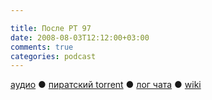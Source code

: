 ```yaml
---

title: После РТ 97
date: 2008-08-03T12:12:00+03:00
comments: true
categories: podcast
---
```

[аудио](http://cdn.radio-t.com/rt97post.mp3) ● [пиратский torrent](http://pirates.radio-t.com/torrents/rt97post.mp3.torrent) ● [лог чата](http://chat.radio-t.com/logs/radio-t-97.html) ● [wiki](http://wiki.radio-t.com/%D0%9F%D0%BE%D1%81%D0%BB%D0%B5_%D0%A0%D0%A2_97)<audio src="http://cdn.radio-t.com/rt97post.mp3" preload="none">
